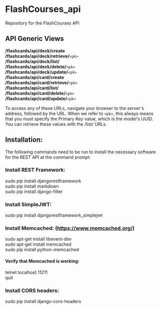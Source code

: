 # FlashCourses_api
Repository for the FlashCourses API

## API Generic Views
**/flashcards/api/deck/create**  
**/flashcards/api/deck/retrieve/**`<pk>`  
**/flashcards/api/deck/list/**  
**/flashcards/api/deck/delete/**`<pk>`   
**/flashcards/api/deck/update/**`<pk>`   
**/flashcards/api/card/create**  
**/flashcards/api/card/retrieve/**`<pk>`   
**/flashcards/api/card/list/**  
**/flashcards/api/card/delete/**`<pk>`     
**/flashcards/api/card/update/**`<pk>`    

To access any of these URLs, navigate your browser to the server's address, followed by the URL. When we refer to `<pk>`, this always means that you must specify the Primary Key value, which is the model's UUID. You can retrieve these values with the /list/ URLs.

## Installation:
The following commands need to be run to install the necessary software for the REST API at the command prompt:

### Install REST Framework:
sudo pip install djangorestframework  
sudo pip install markdown  
sudo pip install django-filter  

### Install SimpleJWT:
sudo pip install djangorestframework_simplejwt  

### Install Memcached: (https://www.memcached.org/) 
sudo apt-get install libevent-dev  
sudo apt-get install memcached  
sudo pip install python-memcached  

#### Verify that Memcached is working:
telnet localhost 11211  
quit  

### Install CORS headers:
sudo pip install django-cors-headers  
